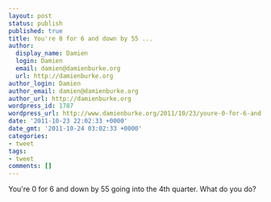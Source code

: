 ```yaml
---
layout: post
status: publish
published: true
title: You're 0 for 6 and down by 55 ...
author:
  display_name: Damien
  login: Damien
  email: damien@damienburke.org
  url: http://damienburke.org
author_login: Damien
author_email: damien@damienburke.org
author_url: http://damienburke.org
wordpress_id: 1787
wordpress_url: http://www.damienburke.org/2011/10/23/youre-0-for-6-and-down-by-55/
date: '2011-10-23 22:02:33 +0000'
date_gmt: '2011-10-24 03:02:33 +0000'
categories:
- tweet
tags:
- tweet
comments: []
---
```

<p>You're 0 for 6 and down by 55 going into the 4th quarter. What do you do?</p>
